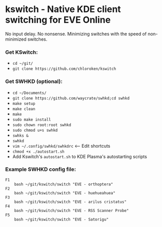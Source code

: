 # kswitch - Native KDE client switching for EVE Online

No input delay. No nonsense. Minimizing switches with the speed of non-minimized switches.

### Get KSwitch:
- `cd ~/git/`
- `git clone https://github.com/chloroken/kswitch`

### Get SWHKD (optional):
- `cd ~/Documents/`
- `git clone https://github.com/waycrate/swhkd;cd swhkd`
- `make setup`
- `make clean`
- `make`
- `sudo make install`
- `sudo chown root:root swhkd`
- `sudo chmod u+s swhkd`
- `swhks &`
- `swhkd`
- `vim ~/.config/swhkd/swhkdrc` <-- Edit shortcuts
- `chmod +x ./autostart.sh`
- Add Kswitch's `autostart.sh` to KDE Plasma's autostarting scripts

### Example SWHKD config file:
```
F1
    bash ~/git/kswitch/switch "EVE - orthoptera"
F2
    bash ~/git/kswitch/switch "EVE - huehueahuea"
F3
    bash ~/git/kswitch/switch "EVE - arilus cristatus"
F4
    bash ~/git/kswitch/switch "EVE - RSS Scanner Probe"
F5
    bash ~/git/kswitch/switch "EVE - Satorigu"
```
